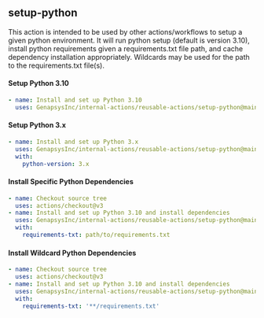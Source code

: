 ## setup-python

This action is intended to be used by other actions/workflows to setup a given python environment. It will run python setup (default is version 3.10), install python requirements given a requirements.txt file path, and cache dependency installation appropriately. Wildcards may be used for the path to the requirements.txt file(s).


#### Setup Python 3.10

```yaml
- name: Install and set up Python 3.10
  uses: GenapsysInc/internal-actions/reusable-actions/setup-python@main
```

#### Setup Python 3.x

```yaml
- name: Install and set up Python 3.x
  uses: GenapsysInc/internal-actions/reusable-actions/setup-python@main
  with:
    python-version: 3.x
```

#### Install Specific Python Dependencies

```yaml
- name: Checkout source tree
  uses: actions/checkout@v3
- name: Install and set up Python 3.10 and install dependencies
  uses: GenapsysInc/internal-actions/reusable-actions/setup-python@main
  with:
    requirements-txt: path/to/requirements.txt
```

#### Install Wildcard Python Dependencies

```yaml
- name: Checkout source tree
  uses: actions/checkout@v3
- name: Install and set up Python 3.10 and install dependencies
  uses: GenapsysInc/internal-actions/reusable-actions/setup-python@main
  with:
    requirements-txt: '**/requirements.txt'
```

